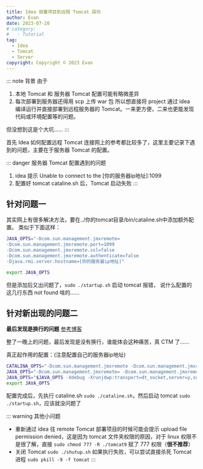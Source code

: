 ```yaml
---
title: Idea 部署项目到远程 Tomcat 踩坑
author: Evan
date: 2023-07-20
# category:
#   - Tutorial
tag:
  - Idea
  - Tomcat
  - Server
copyright: Copyright © 2023 Evan
---
```


::: note 背景
由于
1. 本地 Tomcat 和 服务器 Tomcat 配置可能有略微差异
2. 每次部署到服务器还得用 scp 上传 war 包
所以想直接将 project 通过 idea 编译运行并直接部署到远程服务器的 Tomcat。一来更方便，二来也更能发现代码或环境配置等的问题。

但没想到这是个大坑……
:::


首先 Idea 如何配置远程 Tomcat 连接网上的参考都比较多了，这里主要记录下遇到的问题，主要在于服务器 Tomcat 的配置。

::: danger 服务器 Tomcat 配置遇到的问题
1. idea 提示 Unable to connect to the [你的服务器ip地址]:1099
2. 配置好 tomcat cataline.sh 后，Tomcat 启动失败
:::

## 针对问题一
其实网上有很多解决方法，要在../你的tomcat目录/bin/cataline.sh中添加额外配置。
类似于下面这样：
```bash
JAVA_OPTS="-Dcom.sun.management.jmxremote=
-Dcom.sun.management.jmxremote.port=1099
-Dcom.sun.management.jmxremote.ssl=false
-Dcom.sun.management.jmxremote.authenticate=false
-Djava.rmi.server.hostname=[你的服务器ip地址]"

export JAVA_OPTS
```

但是添加后又出问题了，`sudo ./startup.sh` 启动 tomcat 报错， 说什么配置的这几行东西 not found 啥的……

## 针对新出现的问题二

**最后发现是换行的问题** [参考博客](https://blog.csdn.net/weixin_47405768/article/details/127309113?ops_request_misc=%257B%2522request%255Fid%2522%253A%2522168978198716800188599605%2522%252C%2522scm%2522%253A%252220140713.130102334.pc%255Fall.%2522%257D&request_id=168978198716800188599605&biz_id=0&utm_medium=distribute.pc_search_result.none-task-blog-2~all~first_rank_ecpm_v1~rank_v31_ecpm-19-127309113-null-null.142)

整了一晚上的问题，最后发现是没有换行，谁能体会这种痛苦，真 CTM 了……

真正起作用的配置：(注意配置自己的服务器ip地址)

```bash
CATALINA_OPTS="-Dcom.sun.management.jmxremote -Dcom.sun.management.jmxremote.port=1099 -Dcom.sun.management.jmxremote.ssl=false -Dcom.sun.management.jmxremote.authenticate=false -Djava.rmi.server.hostname=[你的服务器ip地址]"
JAVA_OPTS="-Dcom.sun.management.jmxremote= -Dcom.sun.management.jmxremote.port=1099 -Dcom.sun.management.jmxremote.rmi.port=1099 -Dcom.sun.management.jmxremote.ssl=false -Dcom.sun.management.jmxremote.authenticate=false -Djava.rmi.server.hostname=[你的服务器ip地址]"
JAVA_OPTS="$JAVA_OPTS -Xdebug -Xrunjdwp:transport=dt_socket,server=y,suspend=n,address=5005"
export JAVA_OPTS
```

配置完成后，先执行 cataline.sh `sudo ./cataline.sh`，然后启动 tomcat `sudo ./startup.sh`，应该就没问题了


::: warning 其他小问题
- 重新通过 idea 往 remote Tomcat 部署项目的时候可能会提示 upload file permission denied，这是因为 tomcat 文件夹权限的原因，对于 linux 权限不是很了解，直接 `sudo chmod 777 -R ./tomcat9` 赋了 777 权限（**很不推荐**）
- 关闭 Tomcat `sudo ./shutup.sh` 如果执行失败，可以尝试直接杀死 Tomcat 进程 `sudo pkill -9 -f tomcat`
:::
